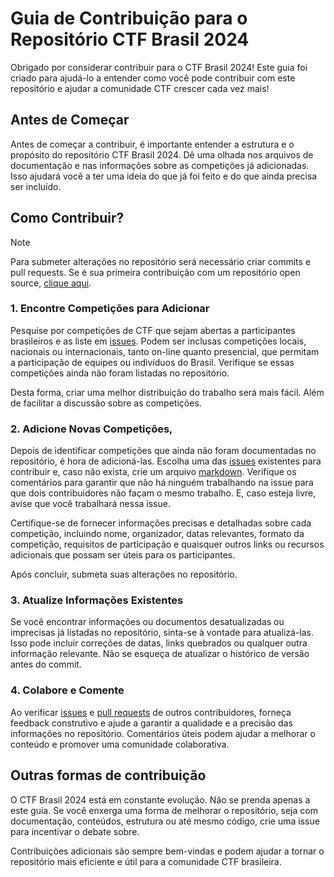 # Guia de Contribuição para o Repositório CTF Brasil 2024

Obrigado por considerar contribuir para o CTF Brasil 2024! Este guia foi criado para ajudá-lo a entender como você pode contribuir com este repositório e ajudar a comunidade CTF crescer cada vez mais!

## Antes de Começar
Antes de começar a contribuir, é importante entender a estrutura e o propósito do repositório CTF Brasil 2024. Dê uma olhada nos arquivos de documentação e nas informações sobre as competições já adicionadas. Isso ajudará você a ter uma ideia do que já foi feito e do que ainda precisa ser incluído.

## Como Contribuir?

> [!NOTE]
> Para submeter alterações no repositório será necessário criar commits e pull requests. Se é sua primeira contribuição com um repositório open source, [clique aqui]().

### 1. Encontre Competições para Adicionar
Pesquise por competições de CTF que sejam abertas a participantes brasileiros e as liste em [issues](https://github.com/jojesd/CTF-Brasil-2024/issues). Podem ser inclusas competições locais, nacionais ou internacionais, tanto on-line quanto presencial, que permitam a participação de equipes ou indivíduos do Brasil. Verifique se essas competições ainda não foram listadas no repositório.

Desta forma, criar uma melhor distribuição do trabalho será mais fácil. Além de facilitar a discussão sobre as competições.

### 2. Adicione Novas Competições,
Depois de identificar competições que ainda não foram documentadas no repositório, é hora de adicioná-las. Escolha uma das [issues](https://github.com/jojesd/CTF-Brasil-2024/issues) existentes para contribuir e, caso não exista, crie um arquivo [markdown](https://www.markdownguide.org/basic-syntax/). Verifique os comentários para garantir que não há ninguém trabalhando na issue para que dois contribuidores não façam o mesmo trabalho. E, caso esteja livre, avise que você trabalhará nessa issue.

Certifique-se de fornecer informações precisas e detalhadas sobre cada competição, incluindo nome, organizador, datas relevantes, formato da competição, requisitos de participação e quaisquer outros links ou recursos adicionais que possam ser úteis para os participantes.

Após concluir, submeta suas alterações no repositório.

### 3. Atualize Informações Existentes
Se você encontrar informações ou documentos desatualizadas ou imprecisas já listadas no repositório, sinta-se à vontade para atualizá-las. Isso pode incluir correções de datas, links quebrados ou qualquer outra informação relevante. Não se esqueça de atualizar o histórico de versão antes do commit.

### 4. Colabore e Comente
Ao verificar [issues](https://github.com/jojesd/CTF-Brasil-2024/issues) e [pull requests](https://github.com/jojesd/CTF-Brasil-2024/pulls) de outros contribuidores, forneça feedback construtivo e ajude a garantir a qualidade e a precisão das informações no repositório. Comentários úteis podem ajudar a melhorar o conteúdo e promover uma comunidade colaborativa.

## Outras formas de contribuição
O CTF Brasil 2024 está em constante evolução. Não se prenda apenas a este guia. Se você enxerga uma forma de melhorar o repositório, seja com documentação, conteúdos, estrutura ou até mesmo código, crie uma issue para incentivar o debate sobre.

Contribuições adicionais são sempre bem-vindas e podem ajudar a tornar o repositório mais eficiente e útil para a comunidade CTF brasileira.
